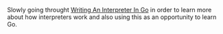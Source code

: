 Slowly going throught [Writing An Interpreter In Go](https://interpreterbook.com/) in order to learn more about how interpreters work and also using this as an opportunity to learn Go.
